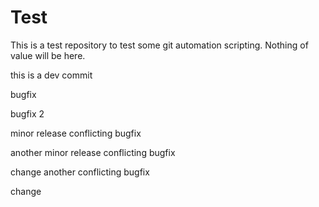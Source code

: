 # Test
This is a test repository to test some git automation scripting. Nothing of value will be here.

this is a dev commit

bugfix

bugfix 2

minor release
conflicting bugfix

another minor release
conflicting bugfix

change
another conflicting bugfix


change